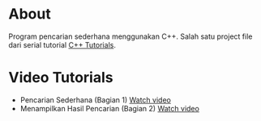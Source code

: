 # About
Program pencarian sederhana menggunakan C++. Salah satu project file dari serial tutorial [C++ Tutorials](https://youtu.be/67pEr74MCaw).


# Video Tutorials
* Pencarian Sederhana (Bagian 1) [Watch video](https://www.youtube.com/watch?v=67pEr74MCaw)
* Menampilkan Hasil Pencarian (Bagian 2) [Watch video](https://www.youtube.com/watch?v=2iWI1NGsh_0)
